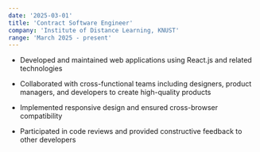 ```yaml
---
date: '2025-03-01'
title: 'Contract Software Engineer'
company: 'Institute of Distance Learning, KNUST'
range: 'March 2025 - present'
---
```


- Developed and maintained web applications using React.js and related technologies

- Collaborated with cross-functional teams including designers, product managers, and developers to create high-quality products

- Implemented responsive design and ensured cross-browser compatibility

- Participated in code reviews and provided constructive feedback to other developers
